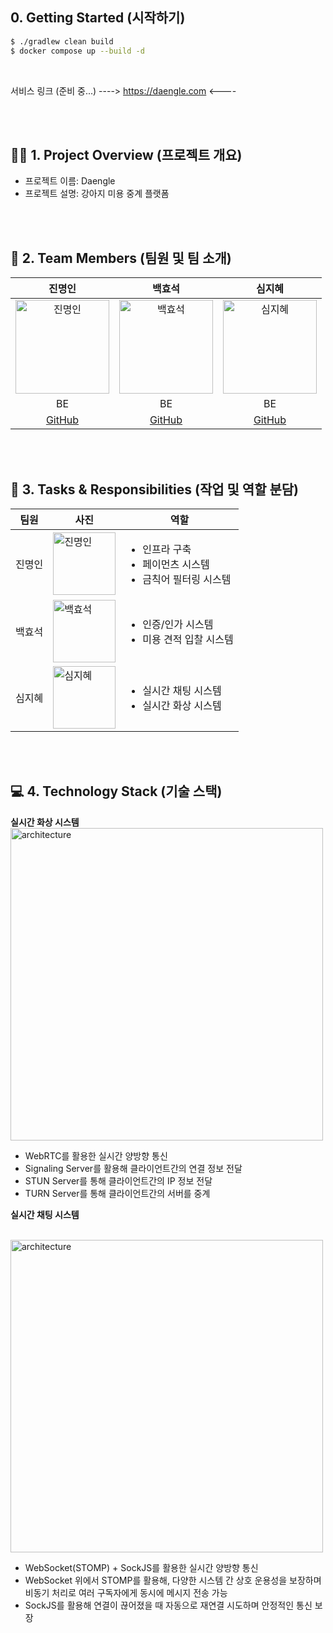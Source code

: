 ## 0. Getting Started (시작하기)
```bash
$ ./gradlew clean build 
$ docker compose up --build -d
```

<br/>

서비스 링크 (준비 중...) 
----> https://daengle.com  <----

<br/>
<br/>

## 🧑‍💻 1. Project Overview (프로젝트 개요)
- 프로젝트 이름: Daengle
- 프로젝트 설명: 강아지 미용 중계 플랫폼

<br/>
<br/>

## 👥 2. Team Members (팀원 및 팀 소개)
| 진명인 | 백효석 | 심지혜 | 
|:------:|:------:|:------:|
| <img src="https://avatars.githubusercontent.com/myeonginjin" alt="진명인" width="150"> | <img src="https://avatars.githubusercontent.com/alexization" alt="백효석" width="150"> | <img src="https://avatars.githubusercontent.com/sapientia1007" alt="심지혜" width="150">
| BE | BE | BE | 
| [GitHub](https://github.com/myeonginjin) | [GitHub](https://github.com/alexization) | [GitHub](https://github.com/sapientia1007) 
<br/>
<br/>

## 🔨 3. Tasks & Responsibilities (작업 및 역할 분담)

| 팀원  | 사진 | 역할 |
|-----------------|-----------------|-----------------|
| 진명인    |  <img src="https://avatars.githubusercontent.com/myeonginjin" alt="진명인" width="100"> | <ul><li>인프라 구축</li><li>페이먼츠 시스템</li><li>금칙어 필터링 시스템</li></ul>     |
| 백효석   |  <img src="https://avatars.githubusercontent.com/alexization" alt="백효석" width="100">| <ul><li>인증/인가 시스템</li><li>미용 견적 입찰 시스템</li> |
| 심지혜   |  <img src="https://avatars.githubusercontent.com/sapientia1007" alt="심지혜" width="100">    |<ul><li>실시간 채팅 시스템</li><li>실시간 화상 시스템</li></ul>  |

<br/> 
<br/>

## 💻 4. Technology Stack (기술 스택)

**실시간 화상 시스템**
<br/>
<img width="500" alt="architecture" src="https://github.com/user-attachments/assets/b1e175bd-b958-41b6-8124-1ea2b987fb5d">
<br />
- WebRTC를 활용한 실시간 양방향 통신
- Signaling Server를 활용해 클라이언트간의 연결 정보 전달
- STUN Server를 통해 클라이언트간의 IP 정보 전달
- TURN Server를 통해 클라이언트간의 서버를 중계
  
**실시간 채팅 시스템**

<br />
<img width="500" alt="architecture" src="https://github.com/user-attachments/assets/98571420-3519-4936-a397-a9e49942222b">
<br />

- WebSocket(STOMP) + SockJS를 활용한 실시간 양방향 통신
- WebSocket 위에서 STOMP를 활용해, 다양한 시스템 간 상호 운용성을 보장하며 비동기 처리로 여러 구독자에게 동시에 메시지 전송 가능
- SockJS를 활용해 연결이 끊어졌을 때 자동으로 재연결 시도하며 안정적인 통신 보장
